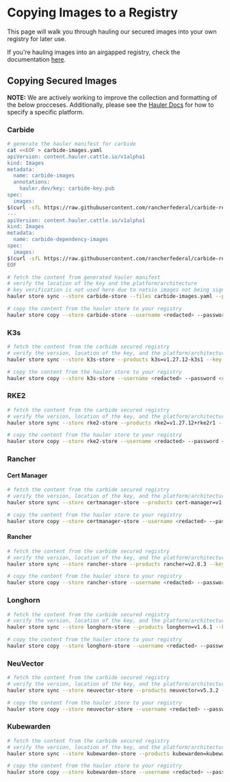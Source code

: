 # Copying Images to a Registry

This page will walk you through hauling our secured images into your own registry for later use.

If you're hauling images into an airgapped registry, check the documentation [here](downloading-images.md).

## Copying Secured Images

**NOTE:** We are actively working to improve the collection and formatting of the below procceses. Additionally, please see the [Hauler Docs](https://rancherfederal.github.io/hauler-docs/docs/guides-references/hauler-content/images) for how to specify a specific platform.
### Carbide

```bash
# generate the hauler manifest for carbide
cat <<EOF > carbide-images.yaml
apiVersion: content.hauler.cattle.io/v1alpha1
kind: Images
metadata:
  name: carbide-images
  annotations:
    hauler.dev/key: carbide-key.pub
spec:
  images:
$(curl -sfL https://raw.githubusercontent.com/rancherfederal/carbide-releases/main/carbide-images.txt | sed '/nats/d' | sed 's/^/    - name: /')
---
apiVersion: content.hauler.cattle.io/v1alpha1
kind: Images
metadata:
  name: carbide-dependency-images
spec:
  images:
$(curl -sfL https://raw.githubusercontent.com/rancherfederal/carbide-releases/main/carbide-images.txt | sed '/rgcr/d' | sed 's/^/    - name: /')
EOF

# fetch the content from generated hauler manifest
# verify the location of the key and the platform/architecture
# key verification is not used here due to natsio images not being signed
hauler store sync --store carbide-store --files carbide-images.yaml --platform <platform/arch>

# copy the content from the hauler store to your registry
hauler store copy --store carbide-store --username <redacted> --password <redacted> registry://<registry-url>
```

### K3s

```bash
# fetch the content from the carbide secured registry
# verify the version, location of the key, and the platform/architecture
hauler store sync --store k3s-store --products k3s=v1.27.12-k3s1 --key carbide-key.pub --platform <platform/arch>

# copy the content from the hauler store to your registry
hauler store copy --store k3s-store --username <redacted> --password <redacted> registry://<registry-url>
```

### RKE2

```bash
# fetch the content from the carbide secured registry
# verify the version, location of the key, and the platform/architecture
hauler store sync --store rke2-store --products rke2=v1.27.12+rke2r1 --key carbide-key.pub --platform <platform/arch>

# copy the content from the hauler store to your registry
hauler store copy --store rke2-store --username <redacted> --password <redacted> registry://<registry-url>
```
### Rancher

#### Cert Manager

```bash
# fetch the content from the carbide secured registry
# verify the version, location of the key, and the platform/architecture
hauler store sync --store certmanager-store --products cert-manager=v1.14.4 --key carbide-key.pub --platform <platform/arch>

# copy the content from the hauler store to your registry
hauler store copy --store certmanager-store --username <redacted> --password <redacted> registry://<registry-url>
```

#### Rancher

```bash
# fetch the content from the carbide secured registry
# verify the version, location of the key, and the platform/architecture
hauler store sync --store rancher-store --products rancher=v2.8.3 --key carbide-key.pub --platform <platform/arch>

# copy the content from the hauler store to your registry
hauler store copy --store rancher-store --username <redacted> --password <redacted> registry://<registry-url>
```

### Longhorn

```bash
# fetch the content from the carbide secured registry
# verify the version, location of the key, and the platform/architecture
hauler store sync --store longhorn-store --products longhorn=v1.6.1 --key carbide-key.pub --platform <platform/arch>

# copy the content from the hauler store to your registry
hauler store copy --store longhorn-store --username <redacted> --password <redacted> registry://<registry-url>
```

### NeuVector

```bash
# fetch the content from the carbide secured registry
# verify the version, location of the key, and the platform/architecture
hauler store sync --store neuvector-store --products neuvector=v5.3.2 --key carbide-key.pub --platform <platform/arch>

# copy the content from the hauler store to your registry
hauler store copy --store neuvector-store --username <redacted> --password <redacted> registry://<registry-url>
```

### Kubewarden

```bash
# fetch the content from the carbide secured registry
# verify the version, location of the key, and the platform/architecture
hauler store sync --store kubewarden-store --products kubewarden=kubewarden-controller-2.0.11 --key carbide-key.pub --platform <platform/arch>

# copy the content from the hauler store to your registry
hauler store copy --store kubewarden-store --username <redacted> --password <redacted> registry://<registry-url>
```

